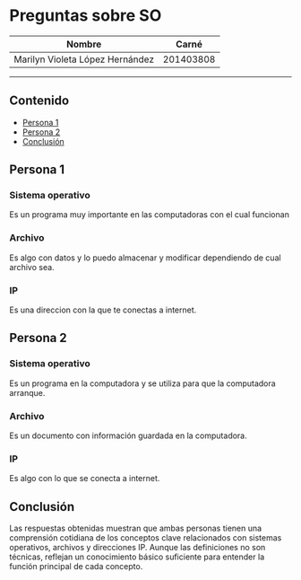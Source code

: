 # Preguntas sobre SO

| Nombre | Carné |
|-------|--------|
| Marilyn Violeta López Hernández     | 201403808      |


---

## Contenido
- [Persona 1](#person1)
- [Persona 2](#person2)
- [Conclusión](#conclusion)

## <a name="Person1"></a>Persona 1
### Sistema operativo
Es un programa muy importante en las computadoras con el cual funcionan
### Archivo
Es algo con datos y lo puedo almacenar y modificar dependiendo de cual archivo sea.
### IP
Es una direccion con la que te conectas a internet.

## <a name="Person2"></a>Persona 2
### Sistema operativo
Es un programa en la computadora y se utiliza para que la computadora arranque.
### Archivo
Es un documento con información guardada en la computadora.
### IP
Es algo con lo que se conecta a internet.

## <a name="conclusion"></a>Conclusión
Las respuestas obtenidas muestran que ambas personas tienen una comprensión cotidiana de los conceptos clave relacionados con sistemas operativos, archivos y direcciones IP. Aunque las definiciones no son técnicas, reflejan un conocimiento básico suficiente para entender la función principal de cada concepto.